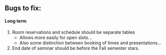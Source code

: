 ## Bugs to fix:

#### Long term

1. Room reservations and schedule should be separate tables
   - Allows more easily for open slots... 
   - Also some distinction between booking of times and presentations...
2. End date of seminar should be before the Fall semester stars. 
